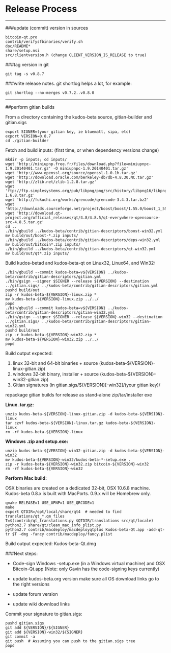 Release Process
====================

* * *

###update (commit) version in sources


	bitcoin-qt.pro
	contrib/verifysfbinaries/verify.sh
	doc/README*
	share/setup.nsi
	src/clientversion.h (change CLIENT_VERSION_IS_RELEASE to true)

###tag version in git

	git tag -s v0.8.7

###write release notes. git shortlog helps a lot, for example:

	git shortlog --no-merges v0.7.2..v0.8.0

* * *

##perform gitian builds

 From a directory containing the kudos-beta source, gitian-builder and gitian.sigs
  
	export SIGNER=(your gitian key, ie bluematt, sipa, etc)
	export VERSION=0.8.7
	cd ./gitian-builder

 Fetch and build inputs: (first time, or when dependency versions change)

	mkdir -p inputs; cd inputs/
	wget 'http://miniupnp.free.fr/files/download.php?file=miniupnpc-1.9.20140401.tar.gz' -O miniupnpc-1.9.20140401.tar.gz'
	wget 'http://www.openssl.org/source/openssl-1.0.1h.tar.gz'
	wget 'http://download.oracle.com/berkeley-db/db-4.8.30.NC.tar.gz'
	wget 'http://zlib.net/zlib-1.2.8.tar.gz'
	wget 'ftp://ftp.simplesystems.org/pub/libpng/png/src/history/libpng16/libpng-1.6.8.tar.gz'
	wget 'http://fukuchi.org/works/qrencode/qrencode-3.4.3.tar.bz2'
	wget 'http://downloads.sourceforge.net/project/boost/boost/1.55.0/boost_1_55_0.tar.bz2'
	wget 'http://download.qt-project.org/official_releases/qt/4.8/4.8.5/qt-everywhere-opensource-src-4.8.5.tar.gz'
	cd ..
	./bin/gbuild ../kudos-beta/contrib/gitian-descriptors/boost-win32.yml
	mv build/out/boost-*.zip inputs/
	./bin/gbuild ../kudos-beta/contrib/gitian-descriptors/deps-win32.yml
	mv build/out/bitcoin*.zip inputs/
	./bin/gbuild ../kudos-beta/contrib/gitian-descriptors/qt-win32.yml
	mv build/out/qt*.zip inputs/

 Build kudos-betad and kudos-beta-qt on Linux32, Linux64, and Win32:
  
	./bin/gbuild --commit kudos-beta=v${VERSION} ../kudos-beta/contrib/gitian-descriptors/gitian.yml
	./bin/gsign --signer $SIGNER --release ${VERSION} --destination ../gitian.sigs/ ../kudos-beta/contrib/gitian-descriptors/gitian.yml
	pushd build/out
	zip -r kudos-beta-${VERSION}-linux.zip *
	mv kudos-beta-${VERSION}-linux.zip ../../
	popd
	./bin/gbuild --commit kudos-beta=v${VERSION} ../kudos-beta/contrib/gitian-descriptors/gitian-win32.yml
	./bin/gsign --signer $SIGNER --release ${VERSION}-win32 --destination ../gitian.sigs/ ../kudos-beta/contrib/gitian-descriptors/gitian-win32.yml
	pushd build/out
	zip -r kudos-beta-${VERSION}-win32.zip *
	mv kudos-beta-${VERSION}-win32.zip ../../
	popd

  Build output expected:

  1. linux 32-bit and 64-bit binaries + source (kudos-beta-${VERSION}-linux-gitian.zip)
  2. windows 32-bit binary, installer + source (kudos-beta-${VERSION}-win32-gitian.zip)
  3. Gitian signatures (in gitian.sigs/${VERSION}[-win32]/(your gitian key)/

repackage gitian builds for release as stand-alone zip/tar/installer exe

**Linux .tar.gz:**

	unzip kudos-beta-${VERSION}-linux-gitian.zip -d kudos-beta-${VERSION}-linux
	tar czvf kudos-beta-${VERSION}-linux.tar.gz kudos-beta-${VERSION}-linux
	rm -rf kudos-beta-${VERSION}-linux

**Windows .zip and setup.exe:**

	unzip kudos-beta-${VERSION}-win32-gitian.zip -d kudos-beta-${VERSION}-win32
	mv kudos-beta-${VERSION}-win32/kudos-beta-*-setup.exe .
	zip -r kudos-beta-${VERSION}-win32.zip bitcoin-${VERSION}-win32
	rm -rf kudos-beta-${VERSION}-win32

**Perform Mac build:**

  OSX binaries are created on a dedicated 32-bit, OSX 10.6.8 machine.
  Kudos-beta 0.8.x is built with MacPorts.  0.9.x will be Homebrew only.

	qmake RELEASE=1 USE_UPNP=1 USE_QRCODE=1
	make
	export QTDIR=/opt/local/share/qt4  # needed to find translations/qt_*.qm files
	T=$(contrib/qt_translations.py $QTDIR/translations src/qt/locale)
	python2.7 share/qt/clean_mac_info_plist.py
	python2.7 contrib/macdeploy/macdeployqtplus Kudos-beta-Qt.app -add-qt-tr $T -dmg -fancy contrib/macdeploy/fancy.plist

 Build output expected: Kudos-beta-Qt.dmg

###Next steps:

* Code-sign Windows -setup.exe (in a Windows virtual machine) and
  OSX Bitcoin-Qt.app (Note: only Gavin has the code-signing keys currently)

* update kudos-beta.org version
  make sure all OS download links go to the right versions

* update forum version

* update wiki download links

Commit your signature to gitian.sigs:

	pushd gitian.sigs
	git add ${VERSION}/${SIGNER}
	git add ${VERSION}-win32/${SIGNER}
	git commit -a
	git push  # Assuming you can push to the gitian.sigs tree
	popd

